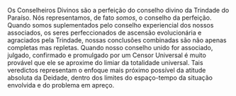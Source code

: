 ﻿Os Conselheiros Divinos são a perfeição do conselho divino da Trindade do Paraíso. Nós representamos, de fato <I>somos</I>, o conselho da perfeição. Quando somos suplementados pelo conselho experiencial dos nossos associados, os seres perfeccionados de ascensão evolucionária e agraciados pela Trindade, nossas conclusões combinadas são não apenas completas mas repletas. Quando nosso conselho unido for associado, julgado, confirmado e promulgado por um Censor Universal é muito provável que ele se aproxime do limiar da totalidade universal. Tais veredictos representam o enfoque mais próximo possível da atitude absoluta da Deidade, dentro dos limites do espaço-tempo da situação envolvida e do problema em apreço.